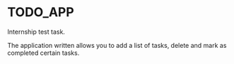 # TODO_APP
Internship test task.

The application written allows you to add a list of tasks, delete and mark as completed certain tasks.

